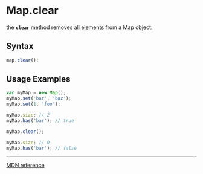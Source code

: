 # Map.clear

the **`clear`** method removes all elements from a Map object.

## Syntax

```js
map.clear();
```

## Usage Examples

```js
var myMap = new Map();
myMap.set('bar', 'baz');
myMap.set(1, 'foo');

myMap.size; // 2
myMap.has('bar'); // true

myMap.clear();

myMap.size; // 0
myMap.has('bar'); // false
```

---

[MDN reference](https://developer.mozilla.org/en-US/docs/Web/JavaScript/Reference/Global_Objects/Map/clear)
